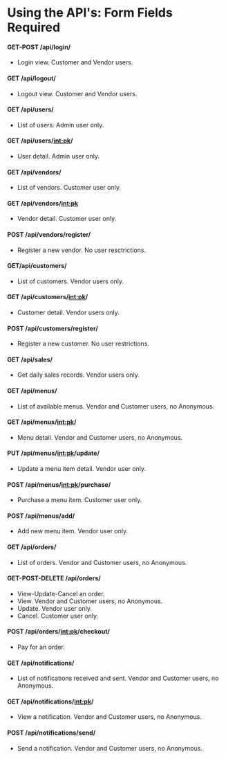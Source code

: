 # Using the API's: Form Fields Required


#### GET-POST /api/login/

* Login view. Customer and Vendor users.

#### GET /api/logout/
* Logout view. Customer and Vendor users.

#### GET /api/users/ 
* List of users. Admin user only.

#### GET /api/users/<int:pk>/
* User detail. Admin user only.

#### GET /api/vendors/
* List of vendors. Customer user only.

#### GET /api/vendors/<int:pk>
* Vendor detail. Customer user only.

#### POST /api/vendors/register/
* Register a new vendor. No user resctrictions.

#### GET/api/customers/
* List of customers. Vendor users only.

#### GET /api/customers/<int:pk>/
* Customer detail. Vendor users only.

#### POST /api/customers/register/
* Register a new customer. No user restrictions.

#### GET /api/sales/
* Get daily sales records. Vendor users only.

#### GET /api/menus/
* List of available menus. Vendor and Customer users, no Anonymous.

#### GET /api/menus/<int:pk>/
* Menu detail. Vendor and Customer users, no Anonymous.

#### PUT /api/menus/<int:pk>/update/
* Update a menu item detail. Vendor user only.

#### POST /api/menus/<int:pk>/purchase/
* Purchase a menu item. Customer user only.

#### POST /api/menus/add/
* Add new menu item. Vendor user only.

#### GET /api/orders/
* List of orders. Vendor and Customer users, no Anonymous.

#### GET-POST-DELETE /api/orders/
* View-Update-Cancel an order.
* View. Vendor and Customer users, no Anonymous.
* Update. Vendor user only.
* Cancel. Customer user only.

#### POST /api/orders/<int:pk>/checkout/
* Pay for an order.

#### GET /api/notifications/
* List of notifications received and sent. Vendor and Customer users, no Anonymous.

#### GET /api/notifications/<int:pk>/
* View a notification. Vendor and Customer users, no Anonymous.

#### POST /api/notifications/send/
* Send a notification. Vendor and Customer users, no Anonymous.